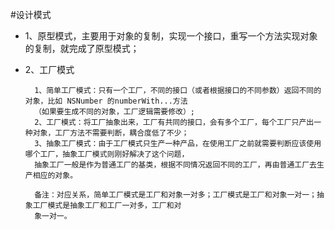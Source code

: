 #设计模式

* 1、原型模式，主要用于对象的复制，实现一个接口，重写一个方法实现对象的复制，就完成了原型模式；
* 2、工厂模式

		1、简单工厂模式：只有一个工厂，不同的接口（或者根据接口的不同参数）返回不同的对象，比如 NSNumber 的numberWith...方法
		（如果要生成不同的对象，工厂逻辑需要修改）;
		2、工厂模式：将工厂抽象出来，工厂有共同的接口，会有多个工厂，每个工厂只产出一种对象，工厂方法不需要判断，耦合度低了不少；
		3、抽象工厂模式：由于工厂模式只生产一种产品，在使用工厂之前就需要判断应该使用哪个工厂，抽象工厂模式则刚好解决了这个问题，
		抽象工厂一般是作为普通工厂的基类，根据不同情况返回不同的工厂，再由普通工厂去生产相应的对象。
		
		备注：对应关系，简单工厂模式是工厂和对象一对多；工厂模式是工厂和对象一对一；抽象工厂模式是抽象工厂和工厂一对多，工厂和对
		象一对一。
		




